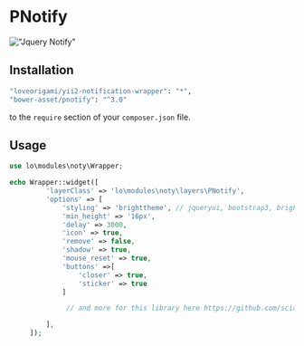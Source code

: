 # PNotify
!["Jquery Notify"](img/pnotify.jpg)

Installation
--------

```bash
"loveorigami/yii2-notification-wrapper": "*",
"bower-asset/pnotify": "^3.0"
```

to the ```require``` section of your `composer.json` file.


Usage
-----

```php
use lo\modules\noty\Wrapper;

echo Wrapper::widget([
         'layerClass' => 'lo\modules\noty\layers\PNotify',
         'options' => [
             'styling' => 'brighttheme', // jqueryui, bootstrap3, brighttheme
             'min_height' => '16px',
             'delay' => 3000,
             'icon' => true,
             'remove' => false,
             'shadow' => true,
             'mouse_reset' => true,
             'buttons' =>[
                 'closer' => true,
                 'sticker' => true
             ]

              // and more for this library here https://github.com/sciactive/pnotify

         ],
     ]);


```
